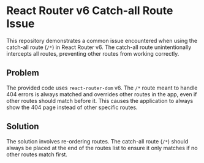 # React Router v6 Catch-all Route Issue

This repository demonstrates a common issue encountered when using the catch-all route (`/*`) in React Router v6.  The catch-all route unintentionally intercepts all routes, preventing other routes from working correctly.

## Problem

The provided code uses `react-router-dom` v6. The `/*` route meant to handle 404 errors is always matched and overrides other routes in the app, even if other routes should match before it. This causes the application to always show the 404 page instead of other specific routes.

## Solution

The solution involves re-ordering routes.  The catch-all route (`/*`) should always be placed at the end of the routes list to ensure it only matches if no other routes match first.